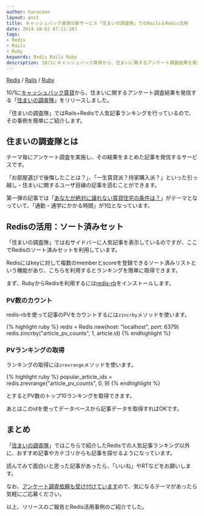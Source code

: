 ```yaml
---
author: haracane
layout: post
title: キャッシュバック賃貸の新サービス「住まいの調査隊」でのRails＆Redis活用
date: 2014-10-02 07:11:10J
tags:
- Redis
- Rails
- Ruby
keywords: Redis Rails Ruby
description: 10/1にキャッシュバック賃貸から、住まいに関するアンケート調査結果を発信する「住まいの調査隊」をリリースしました。「住まいの調査隊」ではRails+Redisで人気記事ランキングを行っているので、その事例を簡単にご紹介します。
---
```

[Redis](/tags/redis/) / [Rails](/tags/rails/) / [Ruby](/tags/ruby/)

10/1に[キャッシュバック賃貸](http://cbchintai.com/)から、住まいに関するアンケート調査結果を発信する「[住まいの調査隊](http://cbchintai.com/research/)」をリリースしました。

「住まいの調査隊」ではRails+Redisで人気記事ランキングを行っているので、その事例を簡単にご紹介します。

## 住まいの調査隊とは

テーマ毎にアンケート調査を実施し、その結果をまとめた記事を発信するサービスです。

「お部屋選びで後悔したことは？」、「一生賃貸派？持家購入派？」といった引っ越し・住まいに関するユーザ目線の記事を読むことができます。

第一弾の記事では「[あなたが絶対に譲れない賃貸住宅の条件は？](http://cbchintai.com/research/reports/2/)」がテーマとなっていて、「通勤・通学にかかる時間」が1位となっています。

## Redisの活用：ソート済みセット

「住まいの調査隊」では右サイドバーに人気記事を表示しているのですが、ここでRedisのソート済みセットを利用しています。

Redisにはkeyに対して複数のmemberとscoreを登録できるソート済みリストという機能があり、こちらを利用するとランキングを簡単に取得できます。

まず、RubyからRedisを利用するには[redis-rb](https://github.com/redis/redis-rb)をインストールします。

### PV数のカウント

redis-rbを使って記事のPVをカウントするには`zincrby`メソッドを使います。

{% highlight ruby %}
redis = Redis.new(host: "localhost", port: 6379)
redis.zincrby("article_pv_counts", 1, article.id)
{% endhighlight %}

### PVランキングの取得

ランキングの取得には`zrevrange`メソッドを使います。

{% highlight ruby %}
popular_article_ids = redis.zrevrange("article_pv_counts", 0, 9)
{% endhighlight %}

とするとPV数のトップ10ランキングを取得できます。

あとはこのidを使ってデータベースから記事データを取得すればOKです。

## まとめ

「[住まいの調査隊](http://cbchintai.com/research/)」ではこちらで紹介したRedisでの人気記事ランキング以外に、おすすめ記事やカテゴリからも記事を探せるようになっています。

読んでみて面白いと思った記事があったら、「いいね」やRTなどをお願いします。

なお、[アンケート調査依頼も受け付けています](http://cbchintai.com/research/requests/new/)ので、気になるテーマがあったら気軽にご応募ください。

以上、リリースのご報告とRedis活用事例のご紹介でした。
